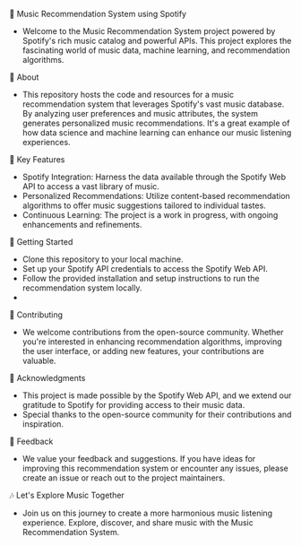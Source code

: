 🎵 Music Recommendation System using Spotify
- Welcome to the Music Recommendation System project powered by Spotify's rich music catalog and powerful APIs. This project explores the fascinating world of music data, machine learning, and recommendation algorithms.

📌 About
- This repository hosts the code and resources for a music recommendation system that leverages Spotify's vast music database. By analyzing user preferences and music attributes, the system generates personalized music recommendations. It's a great example of how data science and machine learning can enhance our music listening experiences.

🔑 Key Features
- Spotify Integration: Harness the data available through the Spotify Web API to access a vast library of music.
- Personalized Recommendations: Utilize content-based recommendation algorithms to offer music suggestions tailored to individual tastes.
- Continuous Learning: The project is a work in progress, with ongoing enhancements and refinements.

🚀 Getting Started
- Clone this repository to your local machine.
- Set up your Spotify API credentials to access the Spotify Web API.
- Follow the provided installation and setup instructions to run the recommendation system locally.
- 
🤝 Contributing
- We welcome contributions from the open-source community. Whether you're interested in enhancing recommendation algorithms, improving the user interface, or adding new features, your contributions are valuable.

🙏 Acknowledgments
- This project is made possible by the Spotify Web API, and we extend our gratitude to Spotify for providing access to their music data.
- Special thanks to the open-source community for their contributions and inspiration.

📢 Feedback
- We value your feedback and suggestions. If you have ideas for improving this recommendation system or encounter any issues, please create an issue or reach out to the project maintainers.

🎶 Let's Explore Music Together
- Join us on this journey to create a more harmonious music listening experience. Explore, discover, and share music with the Music Recommendation System.
